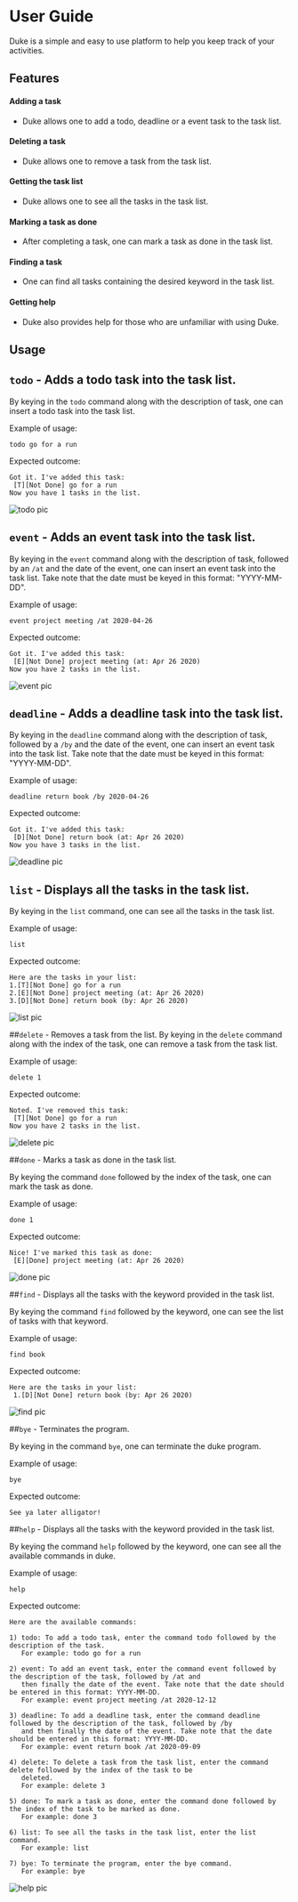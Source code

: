 # User Guide
Duke is a simple and easy to use platform to help you keep track of your activities.

## Features 

#### **Adding a task**
* Duke allows one to add a todo, deadline or a event task to the task list.

#### **Deleting a task**
* Duke allows one to remove a task from the task list.

#### **Getting the task list**
* Duke allows one to see all the tasks in the task list.

#### **Marking a task as done**
* After completing a task, one can mark a task as done in the task list.

#### **Finding a task**
* One can find all tasks containing the desired keyword in the task list.

#### **Getting help**
* Duke also provides help for those who are unfamiliar with using Duke.


## Usage

## `todo` - Adds a todo task into the task list.

By keying in the `todo` command along with the description of task, one can insert a todo task into the task list.

Example of usage: 

`todo go for a run`

Expected outcome:

```
Got it. I've added this task:
 [T][Not Done] go for a run
Now you have 1 tasks in the list.
```

![todo pic](todo.png)

## `event` - Adds an event task into the task list.

By keying in the `event` command along with the description of task, followed by an `/at` and the date of the event, one 
can insert an event task into the task list. Take note that the date must be keyed in this format: "YYYY-MM-DD".

Example of usage: 

`event project meeting /at 2020-04-26`

Expected outcome:

```
Got it. I've added this task:
 [E][Not Done] project meeting (at: Apr 26 2020)
Now you have 2 tasks in the list.
```

![event pic](event.png)

## `deadline` - Adds a deadline task into the task list.

By keying in the `deadline` command along with the description of task, followed by a `/by` and the date of the event, 
one can insert an event task into the task list. Take note that the date must be keyed in this format: "YYYY-MM-DD".

Example of usage: 

`deadline return book /by 2020-04-26`

Expected outcome:

```
Got it. I've added this task:
 [D][Not Done] return book (at: Apr 26 2020)
Now you have 3 tasks in the list.
```

![deadline pic](deadline.png)

## `list` - Displays all the tasks in the task list.

By keying in the `list` command, one can see all the tasks in the task list.

Example of usage:

`list`

Expected outcome:

```
Here are the tasks in your list:
1.[T][Not Done] go for a run
2.[E][Not Done] project meeting (at: Apr 26 2020)
3.[D][Not Done] return book (by: Apr 26 2020)
```

![list pic](list.png)

##`delete` - Removes a task from the list.
By keying in the `delete` command along with the index of the task, one can remove a task from the task list.

Example of usage: 

`delete 1`

Expected outcome:

```
Noted. I've removed this task:
 [T][Not Done] go for a run
Now you have 2 tasks in the list.
```

![delete pic](delete.png)

##`done` - Marks a task as done in the task list.

By keying the command `done` followed by the index of the task, one can mark the task as done.

Example of usage: 

`done 1`

Expected outcome:

```
Nice! I've marked this task as done:
 [E][Done] project meeting (at: Apr 26 2020)
```

![done pic](done.png)

##`find` - Displays all the tasks with the keyword provided in the task list.

By keying the command `find` followed by the keyword, one can see the list of tasks with that keyword.

Example of usage: 

`find book`

Expected outcome:

```
Here are the tasks in your list:
 1.[D][Not Done] return book (by: Apr 26 2020)
```

![find pic](find.png)

##`bye` - Terminates the program.

By keying in the command `bye`, one can terminate the duke program.

Example of usage:

`bye`

Expected outcome:

```
See ya later alligator!
```

##`help` - Displays all the tasks with the keyword provided in the task list.

By keying the command `help` followed by the keyword, one can see all the available commands in duke.

Example of usage: 

`help`

Expected outcome:

```
Here are the available commands:

1) todo: To add a todo task, enter the command todo followed by the description of the task.
   For example: todo go for a run

2) event: To add an event task, enter the command event followed by the description of the task, followed by /at and 
   then finally the date of the event. Take note that the date should be entered in this format: YYYY-MM-DD.
   For example: event project meeting /at 2020-12-12

3) deadline: To add a deadline task, enter the command deadline followed by the description of the task, followed by /by
   and then finally the date of the event. Take note that the date should be entered in this format: YYYY-MM-DD.
   For example: event return book /at 2020-09-09

4) delete: To delete a task from the task list, enter the command delete followed by the index of the task to be 
   deleted.
   For example: delete 3

5) done: To mark a task as done, enter the command done followed by the index of the task to be marked as done.
   For example: done 3

6) list: To see all the tasks in the task list, enter the list command.
   For example: list

7) bye: To terminate the program, enter the bye command.
   For example: bye 
```
![help pic](help.png)


